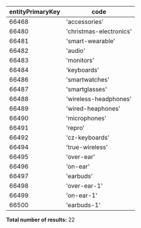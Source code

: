 | entityPrimaryKey | code                    |
| ---------------- | ----------------------- |
| 66468            | 'accessories'           |
| 66480            | 'christmas-electronics' |
| 66481            | 'smart-wearable'        |
| 66482            | 'audio'                 |
| 66483            | 'monitors'              |
| 66484            | 'keyboards'             |
| 66486            | 'smartwatches'          |
| 66487            | 'smartglasses'          |
| 66488            | 'wireless-headphones'   |
| 66489            | 'wired-heaphones'       |
| 66490            | 'microphones'           |
| 66491            | 'repro'                 |
| 66492            | 'cz-keyboards'          |
| 66494            | 'true-wireless'         |
| 66495            | 'over-ear'              |
| 66496            | 'on-ear'                |
| 66497            | 'earbuds'               |
| 66498            | 'over-ear-1'            |
| 66499            | 'on-ear-1'              |
| 66500            | 'earbuds-1'             |

**Total number of results:** 22
